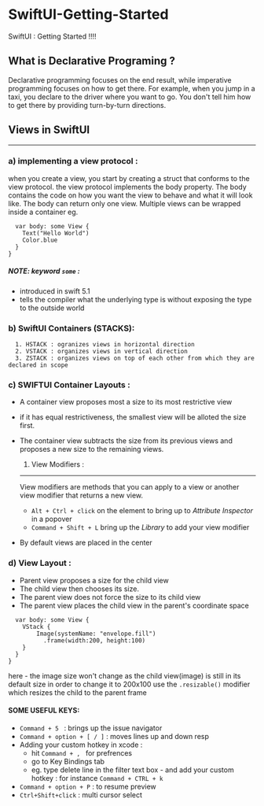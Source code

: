 # SwiftUI-Getting-Started
SwiftUI : Getting Started !!!!

## What is Declarative Programing ?
Declarative programming focuses on the end result, while imperative programming focuses on how to get there. 
For example, when you jump in a taxi, you declare to the driver where you want to go. You don't tell him how to get there by providing turn-by-turn directions.

## Views in SwiftUI
----------------------
### a) implementing a view protocol : 
when you create a view, you start by creating a struct that conforms to the view protocol.
the view protocol implements the body property.
The body contains the code on how you want the view to behave and what it will look like.
The body can return only one view.
Multiple views can be wrapped inside a container 
eg. 
``` struct ContentView: View {
  var body: some View {
    Text("Hello World")
    Color.blue
  }
}
```

##### NOTE: keyword `some` :
- introduced in swift 5.1 
- tells the compiler what the underlying type is without exposing the type to the outside world

### b) SwiftUI Containers (STACKS):
      1. HSTACK : ogranizes views in horizontal direction
      2. VSTACK : organizes views in vertical direction
      3. ZSTACK : organizes views on top of each other from which they are declared in scope
  
### c) SWIFTUI Container Layouts :
- A container view proposes most a size to its most restrictive view
- if it has equal restrictiveness, the smallest view will be alloted the size first.
- The container view subtracts the size from its previous views and proposes a new size to the remaining views.

    1. View Modifiers : 
    --------------------
    View modifiers are methods that you can apply to a view or another view modifier that returns a new view.
    - `Alt + Ctrl + click` on the element to bring up to *Attribute Inspector* in a popover
    - `Command + Shift + L` bring up the *Library* to add your view modifier
    
- By default views are placed in the center

### d) View Layout : 
- Parent view proposes a size for the child view
- The child view then chooses its size.
- The parent view does not force the size to its child view
- The parent view places the child view in the parent's coordinate space

```struct ContentView: View {
  var body: some View {
    VStack {
        Image(systemName: "envelope.fill")
          .frame(width:200, height:100)
    }
  }
}
```
  
 here - the image size won't change as the child view(image) is still in its default size
 in order to change it to 200x100 use the `.resizable()` modifier which resizes the child to the parent frame


#### SOME USEFUL KEYS: 
- `Command + 5 ` : brings up the issue navigator
- `Command + option + [ / ]` : moves lines up and down resp
-  Adding your custom hotkey in xcode : 
    - hit `Command + , ` for prefrences
    - go to Key Bindings tab 
    - eg. type delete line in the filter text box - and add your custom hotkey : for instance `Command + CTRL + k`
- `Command + option + P` : to resume preview
- `Ctrl+Shift+click` : multi cursor select

